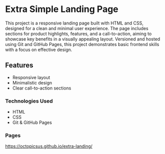 # Extra Simple Landing Page

This project is a responsive landing page built with HTML and CSS, designed for a clean and minimal user experience. The page includes sections for product highlights, features, and a call-to-action, aiming to showcase key benefits in a visually appealing layout. Versioned and hosted using Git and GitHub Pages, this project demonstrates basic frontend skills with a focus on effective design.

## Features

- Responsive layout
- Minimalistic design
- Clear call-to-action sections

### Technologies Used

- HTML
- CSS
- Git & GitHub Pages

### Pages

https://octopicsus.github.io/extra-landing/